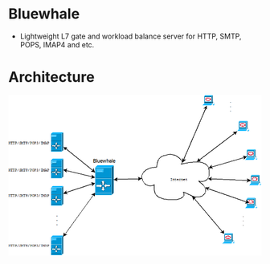 # Bluewhale
* Lightweight L7 gate and workload balance server for HTTP, SMTP, POPS, IMAP4 and etc.

# Architecture
![Bluewhale deployment](https://raw.githubusercontent.com/uplusware/bluewhale/master/deployment.png)
